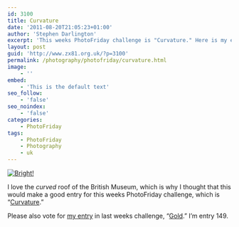 ```yaml
---
id: 3100
title: Curvature
date: '2011-08-20T21:05:23+01:00'
author: 'Stephen Darlington'
excerpt: 'This weeks PhotoFriday challenge is "Curvature." Here is my entry.'
layout: post
guid: 'http://www.zx81.org.uk/?p=3100'
permalink: /photography/photofriday/curvature.html
image:
    - ''
embed:
    - 'This is the default text'
seo_follow:
    - 'false'
seo_noindex:
    - 'false'
categories:
    - PhotoFriday
tags:
    - PhotoFriday
    - Photography
    - uk
---
```


[![Bright!](https://i0.wp.com/farm7.static.flickr.com/6075/6063130694_048199038a.jpg?resize=500%2C500)](http://www.flickr.com/photos/stephendarlington/6063130694/ "Bright! by stephendarlington, on Flickr")

I love the *curved* roof of the British Museum, which is why I thought that this would make a good entry for this weeks PhotoFriday challenge, which is “[Curvature](http://www.photofriday.com/archives/challenge/001111.php).”

Please also vote for [my entry](http://www.zx81.org.uk/photography/photofriday/gold.html) in last weeks challenge, “[Gold](http://www.photofriday.com/linkviewer.php?id=1109).” I’m entry 149.